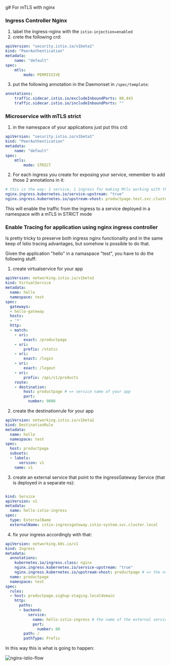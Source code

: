 g# For mTLS with nginx

### Ingress Controller Nginx

1. label the ingress-nginx with the `istio-injection=enabled`
2. crete the following crd:

```yaml
apiVersion: "security.istio.io/v1beta1"
kind: "PeerAuthentication"
metadata:
    name: "default"
spec:
    mtls:
        mode: PERMISSIVE
```

3. put the following annotation in the Daemonset in `/spec/template`:

```yaml
annotations:
    traffic.sidecar.istio.io/excludeInboundPorts: 80,443
    traffic.sidecar.istio.io/includeInboundPorts: ""
```

### Microservice with mTLS strict

1. in the namespace of your applications just put this crd:

```yaml
apiVersion: "security.istio.io/v1beta1"
kind: "PeerAuthentication"
metadata:
    name: "default"
spec:
    mtls:
        mode: STRICT
```

2. For each ingress you create for exposing your service, remember to add those 2 annotations in it:

```yaml
# this is the way: 1 service, 1 ingress for making Mtls working with the annotation above
nginx.ingress.kubernetes.io/service-upstream: "true"
nginx.ingress.kubernetes.io/upstream-vhost: productpage.test.svc.cluster.local
```

This will enable the traffic from the ingress to a service deployed in a namespace with a mTLS in STRICT mode

### Enable Tracing for application using nginx ingress controller

Is pretty tricky to preserve both ingress nginx functionality and in the same keep of Istio tracing advantages, but somehow is possible to do that.

Given the application "hello" in a namaspace "test", you have to do the following stuff:

1. create virtualservice for your app

```yaml
apiVersion: networking.istio.io/v1beta1
kind: VirtualService
metadata:
  name: hello
  namespace: test
spec:
  gateways:
  - hello-gateway
  hosts:
  - '*'
  http:
  - match:
    - uri:
        exact: /productpage
    - uri:
        prefix: /static
    - uri:
        exact: /login
    - uri:
        exact: /logout
    - uri:
        prefix: /api/v1/products
    route:
    - destination:
        host: productpage # => service name of your app
        port:
          number: 9080
```

2) create the destinationrule for your app

```yaml
apiVersion: networking.istio.io/v1beta1
kind: DestinationRule
metadata:
  name: hello
  namespace: test
spec:
  host: productpage
  subsets:
  - labels:
      version: v1
    name: v1
```
3) create an external service that point to the ingressGateway Service (that is deployed in a separate ns):

```yaml

kind: Service
apiVersion: v1
metadata:
  name: hello-istio-ingress
spec:
  type: ExternalName
  externalName: istio-ingressgateway.istio-system.svc.cluster.local
```

4) fix your ingress accordingly with that:

```yaml
apiVersion: networking.k8s.io/v1
kind: Ingress
metadata:
  annotations:
    kubernetes.io/ingress.class: nginx
    nginx.ingress.kubernetes.io/service-upstream: "true"
    nginx.ingress.kubernetes.io/upstream-vhost: productpage # => the name of the virtualservice that the ingressGateway is expecting to match
  name: productpage
  namespace: test
spec:
  rules:
  - host: productpage.sighup-staging.localdomain
    http:
      paths:
      - backend:
          service:
            name: hello-istio-ingress # the name of the external service that we did before
            port:
              number: 80
        path: /
        pathType: Prefix
```


In this way this is what is going to happen:


![nginx-istio-flow](../docs/images/flow.png)
